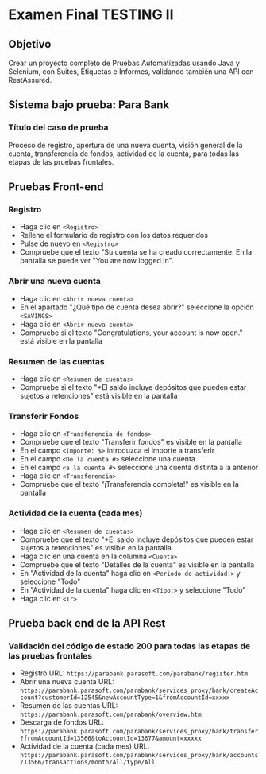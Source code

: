 # Examen Final TESTING II

## Objetivo
Crear un proyecto completo de Pruebas Automatizadas usando Java y Selenium, con Suites, Etiquetas e Informes, validando también una API con RestAssured.

## Sistema bajo prueba: Para Bank
### Título del caso de prueba
Proceso de registro, apertura de una nueva cuenta, visión general de la cuenta, transferencia de fondos, actividad de la cuenta, para todas las etapas de las pruebas frontales.

## Pruebas Front-end

### Registro
- Haga clic en `<Registro>`
- Rellene el formulario de registro con los datos requeridos
- Pulse de nuevo en `<Registro>`
- Compruebe que el texto "Su cuenta se ha creado correctamente. En la pantalla se puede ver "You are now logged in".

### Abrir una nueva cuenta
- Haga clic en `<Abrir nueva cuenta>`
- En el apartado "¿Qué tipo de cuenta desea abrir?" seleccione la opción `<SAVINGS>`
- Haga clic en `<Abrir nueva cuenta>`
- Compruebe si el texto "Congratulations, your account is now open." está visible en la pantalla

### Resumen de las cuentas
- Haga clic en `<Resumen de cuentas>`
- Compruebe si el texto "*El saldo incluye depósitos que pueden estar sujetos a retenciones" está visible en la pantalla

### Transferir Fondos
- Haga clic en `<Transferencia de fondos>`
- Compruebe que el texto "Transferir fondos" es visible en la pantalla
- En el campo `<Importe: $>` introduzca el importe a transferir
- En el campo `<De la cuenta #>` seleccione una cuenta
- En el campo `<a la cuenta #>` seleccione una cuenta distinta a la anterior
- Haga clic en `<Transferencia>`
- Compruebe que el texto "¡Transferencia completa!" es visible en la pantalla

### Actividad de la cuenta (cada mes)
- Haga clic en `<Resumen de cuentas>`
- Compruebe que el texto "*El saldo incluye depósitos que pueden estar sujetos a retenciones" es visible en la pantalla
- Haga clic en una cuenta en la columna `<Cuenta>`
- Compruebe que el texto "Detalles de la cuenta" es visible en la pantalla
- En "Actividad de la cuenta" haga clic en `<Periodo de actividad:>` y seleccione "Todo"
- En "Actividad de la cuenta" haga clic en `<Tipo:>` y seleccione "Todo"
- Haga clic en `<Ir>`

## Prueba back end de la API Rest

### Validación del código de estado 200 para todas las etapas de las pruebas frontales
- Registro URL: `https://parabank.parasoft.com/parabank/register.htm`
- Abrir una nueva cuenta URL: `https://parabank.parasoft.com/parabank/services_proxy/bank/createAccount?customerId=12545&newAccountType=1&fromAccountId=xxxxx`
- Resumen de las cuentas URL: `https://parabank.parasoft.com/parabank/overview.htm`
- Descarga de fondos URL: `https://parabank.parasoft.com/parabank/services_proxy/bank/transfer?fromAccountId=13566&toAccountId=13677&amount=xxxxx`
- Actividad de la cuenta (cada mes) URL: `https://parabank.parasoft.com/parabank/services_proxy/bank/accounts/13566/transactions/month/All/type/All`
